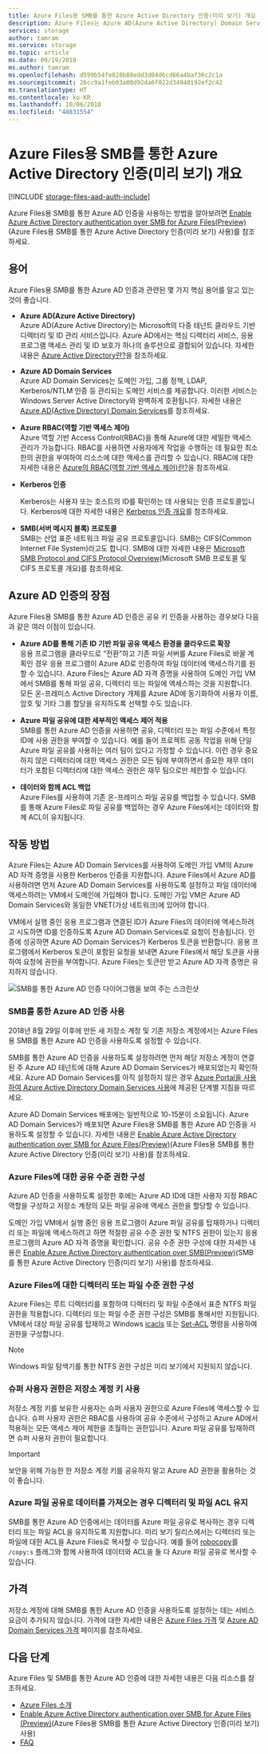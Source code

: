 ```yaml
---
title: Azure Files용 SMB를 통한 Azure Active Directory 인증(미리 보기) 개요 - Azure Storage
description: Azure Files는 Azure AD(Azure Active Directory) Domain Services를 사용하여 SMB(서버 메시지 블록)를 통한 ID 기반 인증(미리 보기)을 지원합니다. 도메인 가입 Windows VM(가상 머신)은 Azure AD 자격 증명을 사용하여 Azure 파일 공유에 액세스할 수 있습니다.
services: storage
author: tamram
ms.service: storage
ms.topic: article
ms.date: 09/19/2018
ms.author: tamram
ms.openlocfilehash: d599b54fe828b88edd3d04d6cd66a4baf36c2c1a
ms.sourcegitcommit: 26cc9a1feb03a00d92da6f022d34940192ef2c42
ms.translationtype: HT
ms.contentlocale: ko-KR
ms.lasthandoff: 10/06/2018
ms.locfileid: "48831554"
---
```

# <a name="overview-of-azure-active-directory-authentication-over-smb-for-azure-files-preview"></a>Azure Files용 SMB를 통한 Azure Active Directory 인증(미리 보기) 개요
[!INCLUDE [storage-files-aad-auth-include](../../../includes/storage-files-aad-auth-include.md)]

Azure Files용 SMB를 통한 Azure AD 인증을 사용하는 방법을 알아보려면 [Enable Azure Active Directory authentication over SMB for Azure Files(Preview)](storage-files-active-directory-enable.md)(Azure Files용 SMB를 통한 Azure Active Directory 인증(미리 보기) 사용)를 참조하세요.

## <a name="glossary"></a>용어 
Azure Files용 SMB를 통한 Azure AD 인증과 관련된 몇 가지 핵심 용어를 알고 있는 것이 좋습니다.

-   **Azure AD(Azure Active Directory)**  
    Azure AD(Azure Active Directory)는 Microsoft의 다중 테넌트 클라우드 기반 디렉터리 및 ID 관리 서비스입니다. Azure AD에서는 핵심 디렉터리 서비스, 응용 프로그램 액세스 관리 및 ID 보호가 하나의 솔루션으로 결합되어 있습니다. 자세한 내용은 [Azure Active Directory란?](../../active-directory/fundamentals/active-directory-whatis.md)을 참조하세요.

-   **Azure AD Domain Services**  
    Azure AD Domain Services는 도메인 가입, 그룹 정책, LDAP, Kerberos/NTLM 인증 등 관리되는 도메인 서비스를 제공합니다. 이러한 서비스는 Windows Server Active Directory와 완벽하게 호환됩니다. 자세한 내용은 [Azure AD(Active Directory) Domain Services](../../active-directory-domain-services/active-directory-ds-overview.md)를 참조하세요.

-   **Azure RBAC(역할 기반 액세스 제어)**  
    Azure 역할 기반 Access Control(RBAC)을 통해 Azure에 대한 세밀한 액세스 관리가 가능합니다. RBAC를 사용하면 사용자에게 작업을 수행하는 데 필요한 최소한의 권한을 부여하여 리소스에 대한 액세스를 관리할 수 있습니다. RBAC에 대한 자세한 내용은 [Azure의 RBAC(역할 기반 액세스 제어)란?](../../role-based-access-control/overview.md)을 참조하세요.

-   **Kerberos 인증**

    Kerberos는 사용자 또는 호스트의 ID를 확인하는 데 사용되는 인증 프로토콜입니다. Kerberos에 대한 자세한 내용은 [Kerberos 인증 개요](https://docs.microsoft.com/windows-server/security/kerberos/kerberos-authentication-overview)를 참조하세요.

-  **SMB(서버 메시지 블록) 프로토콜**  
    SMB는 산업 표준 네트워크 파일 공유 프로토콜입니다. SMB는 CIFS(Common Internet File System)라고도 합니다. SMB에 대한 자세한 내용은 [Microsoft SMB Protocol and CIFS Protocol Overview](https://docs.microsoft.com/windows/desktop/FileIO/microsoft-smb-protocol-and-cifs-protocol-overview)(Microsoft SMB 프로토콜 및 CIFS 프로토콜 개요)를 참조하세요.

## <a name="advantages-of-azure-ad-authentication"></a>Azure AD 인증의 장점
Azure Files용 SMB를 통한 Azure AD 인증은 공유 키 인증을 사용하는 경우보다 다음과 같은 여러 이점이 있습니다.

-   **Azure AD를 통해 기존 ID 기반 파일 공유 액세스 환경을 클라우드로 확장**  
    응용 프로그램을 클라우드로 “전환”하고 기존 파일 서버를 Azure Files로 바꿀 계획인 경우 응용 프로그램이 Azure AD로 인증하여 파일 데이터에 액세스하기를 원할 수 있습니다. Azure Files는 Azure AD 자격 증명을 사용하여 도메인 가입 VM에서 SMB를 통해 파일 공유, 디렉터리 또는 파일에 액세스하는 것을 지원합니다. 모든 온-프레미스 Active Directory 개체를 Azure AD에 동기화하여 사용자 이름, 암호 및 기타 그룹 할당을 유지하도록 선택할 수도 있습니다.

-   **Azure 파일 공유에 대한 세부적인 액세스 제어 적용**  
    SMB를 통한 Azure AD 인증을 사용하면 공유, 디렉터리 또는 파일 수준에서 특정 ID에 사용 권한을 부여할 수 있습니다. 예를 들어 프로젝트 공동 작업을 위해 단일 Azure 파일 공유를 사용하는 여러 팀이 있다고 가정할 수 있습니다. 이런 경우 중요하지 않은 디렉터리에 대한 액세스 권한은 모든 팀에 부여하면서 중요한 재무 데이터가 포함된 디렉터리에 대한 액세스 권한은 재무 팀으로만 제한할 수 있습니다. 

-   **데이터와 함께 ACL 백업**  
    Azure Files를 사용하여 기존 온-프레미스 파일 공유를 백업할 수 있습니다. SMB를 통해 Azure Files로 파일 공유를 백업하는 경우 Azure Files에서는 데이터와 함께 ACL이 유지됩니다.

## <a name="how-it-works"></a>작동 방법
Azure Files는 Azure AD Domain Services를 사용하여 도메인 가입 VM의 Azure AD 자격 증명을 사용한 Kerberos 인증을 지원합니다. Azure Files에서 Azure AD를 사용하려면 먼저 Azure AD Domain Services를 사용하도록 설정하고 파일 데이터에 액세스하려는 VM에서 도메인에 가입해야 합니다. 도메인 가입 VM은 Azure AD Domain Services와 동일한 VNET(가상 네트워크)에 있어야 합니다. 

VM에서 실행 중인 응용 프로그램과 연결된 ID가 Azure Files의 데이터에 액세스하려고 시도하면 ID를 인증하도록 Azure AD Domain Services로 요청이 전송됩니다. 인증에 성공하면 Azure AD Domain Services가 Kerberos 토큰을 반환합니다. 응용 프로그램에서 Kerberos 토큰이 포함된 요청을 보내면 Azure Files에서 해당 토큰을 사용하여 요청에 권한을 부여합니다. Azure Files는 토큰만 받고 Azure AD 자격 증명은 유지하지 않습니다.

![SMB를 통한 Azure AD 인증 다이어그램을 보여 주는 스크린샷](media/storage-files-active-directory-overview/azure-active-directory-over-smb-for-files-overview.png)

### <a name="enable-azure-ad-authentication-over-smb"></a>SMB를 통한 Azure AD 인증 사용
2018년 8월 29일 이후에 만든 새 저장소 계정 및 기존 저장소 계정에서는 Azure Files용 SMB를 통한 Azure AD 인증을 사용하도록 설정할 수 있습니다. 

SMB를 통한 Azure AD 인증을 사용하도록 설정하려면 먼저 해당 저장소 계정이 연결된 주 Azure AD 테넌트에 대해 Azure AD Domain Services가 배포되었는지 확인하세요. Azure AD Domain Services를 아직 설정하지 않은 경우 [Azure Portal을 사용하여 Azure Active Directory Domain Services 사용](../../active-directory-domain-services/active-directory-ds-getting-started.md)에 제공된 단계별 지침을 따르세요.

Azure AD Domain Services 배포에는 일반적으로 10-15분이 소요됩니다. Azure AD Domain Services가 배포되면 Azure Files용 SMB를 통한 Azure AD 인증을 사용하도록 설정할 수 있습니다. 자세한 내용은 [Enable Azure Active Directory authentication over SMB for Azure Files(Preview)](storage-files-active-directory-enable.md)(Azure Files용 SMB를 통한 Azure Active Directory 인증(미리 보기) 사용)를 참조하세요. 

### <a name="configure-share-level-permissions-for-azure-files"></a>Azure Files에 대한 공유 수준 권한 구성
Azure AD 인증을 사용하도록 설정한 후에는 Azure AD ID에 대한 사용자 지정 RBAC 역할을 구성하고 저장소 계정의 모든 파일 공유에 액세스 권한을 할당할 수 있습니다.

도메인 가입 VM에서 실행 중인 응용 프로그램이 Azure 파일 공유를 탑재하거나 디렉터리 또는 파일에 액세스하려고 하면 적절한 공유 수준 권한 및 NTFS 권한이 있는지 응용 프로그램의 Azure AD 자격 증명을 확인합니다. 공유 수준 권한 구성에 대한 자세한 내용은 [Enable Azure Active Directory authentication over SMB(Preview)](storage-files-active-directory-enable.md)(SMB를 통한 Azure Active Directory 인증(미리 보기) 사용)를 참조하세요.

### <a name="configure-directory--or-file-level-permissions-for-azure-files"></a>Azure Files에 대한 디렉터리 또는 파일 수준 권한 구성 
Azure Files는 루트 디렉터리를 포함하여 디렉터리 및 파일 수준에서 표준 NTFS 파일 권한을 적용합니다. 디렉터리 또는 파일 수준 권한 구성은 SMB를 통해서만 지원됩니다. VM에서 대상 파일 공유를 탑재하고 Windows [icacls](https://docs.microsoft.com/windows-server/administration/windows-commands/icacls) 또는 [Set-ACL](https://docs.microsoft.com/powershell/module/microsoft.powershell.security/get-acl) 명령을 사용하여 권한을 구성합니다. 

> [!NOTE]
> Windows 파일 탐색기를 통한 NTFS 권한 구성은 미리 보기에서 지원되지 않습니다.

### <a name="use-the-storage-account-key-for-superuser-permissions"></a>슈퍼 사용자 권한은 저장소 계정 키 사용 
저장소 계정 키를 보유한 사용자는 슈퍼 사용자 권한으로 Azure Files에 액세스할 수 있습니다. 슈퍼 사용자 권한은 RBAC를 사용하여 공유 수준에서 구성하고 Azure AD에서 적용하는 모든 액세스 제어 제한을 초월하는 권한입니다. Azure 파일 공유를 탑재하려면 슈퍼 사용자 권한이 필요합니다. 

> [!IMPORTANT]
> 보안을 위해 가능한 한 저장소 계정 키를 공유하지 말고 Azure AD 권한을 활용하는 것이 좋습니다.

### <a name="preserve-directory-and-file-acls-for-data-import-to-azure-file-shares"></a>Azure 파일 공유로 데이터를 가져오는 경우 디렉터리 및 파일 ACL 유지
SMB를 통한 Azure AD 인증에서는 데이터를 Azure 파일 공유로 복사하는 경우 디렉터리 또는 파일 ACL을 유지하도록 지원합니다. 미리 보기 릴리스에서는 디렉터리 또는 파일에 대한 ACL을 Azure Files로 복사할 수 있습니다. 예를 들어 [robocopy](https://docs.microsoft.com/windows-server/administration/windows-commands/robocopy)를 `/copy:s` 플래그와 함께 사용하여 데이터와 ACL을 둘 다 Azure 파일 공유로 복사할 수 있습니다.

## <a name="pricing"></a>가격
저장소 계정에 대해 SMB를 통한 Azure AD 인증을 사용하도록 설정하는 데는 서비스 요금이 추가되지 않습니다. 가격에 대한 자세한 내용은 [Azure Files 가격](https://azure.microsoft.com/pricing/details/storage/files/) 및 [Azure AD Domain Services 가격](https://azure.microsoft.com/pricing/details/active-directory-ds/) 페이지를 참조하세요.

## <a name="next-steps"></a>다음 단계
Azure Files 및 SMB를 통한 Azure AD 인증에 대한 자세한 내용은 다음 리소스를 참조하세요.

- [Azure Files 소개](storage-files-introduction.md)
- [Enable Azure Active Directory authentication over SMB for Azure Files (Preview)](storage-files-active-directory-enable.md)(Azure Files용 SMB를 통한 Azure Active Directory 인증(미리 보기) 사용)
- [FAQ](storage-files-faq.md)
